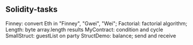 ## Solidity-tasks

Finney: convert Eth in "Finney", "Gwei", "Wei";
Factorial: factorial algorithm;
Length: byte array.length results
MyContract: condition and cycle
SmallStruct: guestList on party
StructDemo: balance; send and receive 

